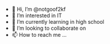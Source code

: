 - 👋 Hi, I’m @notgoof2kf
- 👀 I’m interested in IT
- 🌱 I’m currently learning in high school
- 💞️ I’m looking to collaborate on 
- 📫 How to reach me ...

<!---
notgoof2kf/notgoof2kf is a ✨ special ✨ repository because its `README.md` (this file) appears on your GitHub profile.
You can click the Preview link to take a look at your changes.
--->
